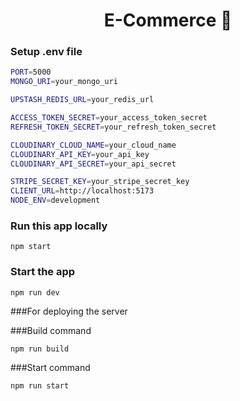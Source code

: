 <h1 align="center">E-Commerce 🛒</h1>


### Setup .env file

```bash
PORT=5000
MONGO_URI=your_mongo_uri

UPSTASH_REDIS_URL=your_redis_url

ACCESS_TOKEN_SECRET=your_access_token_secret
REFRESH_TOKEN_SECRET=your_refresh_token_secret

CLOUDINARY_CLOUD_NAME=your_cloud_name
CLOUDINARY_API_KEY=your_api_key
CLOUDINARY_API_SECRET=your_api_secret

STRIPE_SECRET_KEY=your_stripe_secret_key
CLIENT_URL=http://localhost:5173
NODE_ENV=development
```

### Run this app locally

```shell(Backend)
npm start
```

### Start the app

```shell(Frontend)
npm run dev
```


###For deploying the server

###Build command

```shell
npm run build
```

###Start command

```shell
npm run start
```